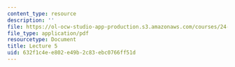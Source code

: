 ```yaml
---
content_type: resource
description: ''
file: https://ol-ocw-studio-app-production.s3.amazonaws.com/courses/24-914-language-variation-and-change-spring-2019/632f1c4ee802e49b2c83ebc0766ff51d_MIT24_914s19_lec5.pdf
file_type: application/pdf
resourcetype: Document
title: Lecture 5
uid: 632f1c4e-e802-e49b-2c83-ebc0766ff51d
---
```

